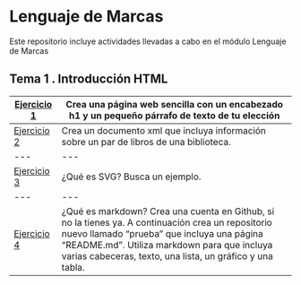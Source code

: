 # **Lenguaje de Marcas**

Este repositorio incluye actividades llevadas a cabo en el módulo Lenguaje de Marcas

## **Tema 1 . Introducción HTML**

| [Ejercicio 1](https://github.com/AlezZ743/LLMM/blob/main/Tema%201/Ejercicio1.html)  | Crea una página web sencilla con un encabezado h1 y un pequeño párrafo de texto de tu elección |
|---|---|
| [Ejercicio 2](https://github.com/AlezZ743/LLMM/blob/main/Tema%201/Ejercicio2.xml)  | Crea un documento xml que incluya información sobre un par de libros de una biblioteca.  |
|---|---|
| [Ejercicio 3](https://github.com/AlezZ743/LLMM/blob/main/Tema%201/Ejercicio3.html)  | ¿Qué es SVG? Busca un ejemplo.  |
|---|---|
|[Ejercicio 4](https://github.com/AlezZ743/LLMM/blob/prueba/Tema%201/README.md)| ¿Qué es markdown? Crea una cuenta en Github, si no la tienes ya. A continuación crea un repositorio nuevo llamado “prueba” que incluya una página “README.md”. Utiliza markdown para que incluya varias cabeceras, texto, una lista, un gráfico y una tabla.|
